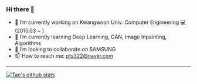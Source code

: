 ### Hi there 👋

- 🔭 I’m currently working on Kwangwoon Univ. Computer Engineering 💻 (2015.03 ~ )
- 🌱 I’m currently learning Deep Learning, GAN, Image Inpainting, Algorithms
- 👯 I’m looking to collaborate on SAMSUNG
- 📫 How to reach me: pts322@naver.com

---
[![Tae's github stats](https://github-readme-stats.vercel.app/api?username=developerTae&show_icons=true&count_private=true&theme=dark)](https://github.com/anuraghazra/github-readme-stats)
